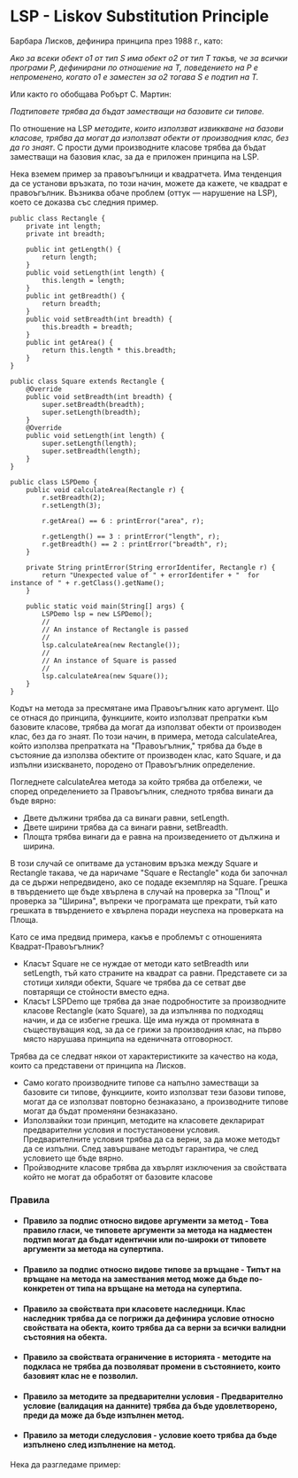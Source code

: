 # LSP - Liskov Substitution Principle

Барбара Лисков, дефинира принципа през 1988 г., като:

_Ако за всеки обект o1 от тип S има обект o2 от тип T такъв, че за всички програми P, дефинирани по отношение на T, поведението на P е непроменено, когато o1 е заместен за o2 тогава S е подтип на T._

Или както го обобщава Робърт С. Мартин:

_Подтиповете трябва да бъдат заместващи на базовите си типове._

По отношение на LSP _методите_, _които използват извиккване на базови класове, трябва да могат да използват обекти от производния клас, без да го знаят_. С прости думи производните класове трябва да бъдат заместващи на базовия клас, за да е приложен принципа на LSP.&#x20;

Нека вземем пример за правоъгълници и квадратчета. Има тенденция да се установи връзката, по този начин, можете да кажете, че квадрат е правоъгълник. Възниква обаче проблем (оттук — нарушение на LSP), което се доказва със следния пример.&#x20;



```
public class Rectangle {
    private int length;
    private int breadth;
    
    public int getLength() {
        return length;
    }
    public void setLength(int length) {
        this.length = length;
    }
    public int getBreadth() {
        return breadth;
    }
    public void setBreadth(int breadth) {
        this.breadth = breadth;
    }
    public int getArea() {
        return this.length * this.breadth;
    }
}
```

```
public class Square extends Rectangle {
    @Override
    public void setBreadth(int breadth) {
        super.setBreadth(breadth);
        super.setLength(breadth);
    }
    @Override
    public void setLength(int length) {
        super.setLength(length);
        super.setBreadth(length);
    }
}
```

```
public class LSPDemo {
    public void calculateArea(Rectangle r) {
        r.setBreadth(2);
        r.setLength(3);

        r.getArea() == 6 : printError("area", r);

        r.getLength() == 3 : printError("length", r);
        r.getBreadth() == 2 : printError("breadth", r);
    }

    private String printError(String errorIdentifer, Rectangle r) {
        return "Unexpected value of " + errorIdentifer + "  for instance of " + r.getClass().getName();
    }

    public static void main(String[] args) {
        LSPDemo lsp = new LSPDemo();
        //
        // An instance of Rectangle is passed
        //
        lsp.calculateArea(new Rectangle());
        //
        // An instance of Square is passed
        //
        lsp.calculateArea(new Square());
    }
}
```

Кодът на метода за пресмятане има Правоъгълник като аргумент. Що се отнася до принципа, функциите, които използват препратки към базовите класове, трябва да могат да използват обекти от производен клас, без да го знаят. По този начин, в примера, метода calculateArea, който използва препратката на "Правоъгълник," трябва да бъде в състояние да използва обектите от производен клас, като Square, и да изпълни изискването, породено от Правоъгълник определение.

Погледнете calculateArea методa за който трябва да отбележи, че според определението за Правоъгълник, следното трябва винаги да бъде вярно:

* Двете дължини трябва да са винаги равни, setLength.
* Двете ширини трябва да са винаги равни, setBreadth.
* Площта трябва винаги да е равна на произведението от дължина и ширина.

В този случай се опитваме да установим връзка между Square и Rectangle такава, че да наричаме "Square е Rectangle" кода би започнал да се държи непредвидено, ако се подаде екземпляр на Square. Грешка в твърдението ще бъде хвърлена в случай на проверка за "Площ" и проверка за "Ширина", въпреки че програмата ще прекрати, тъй като грешката в твърдението е хвърлена поради неуспеха на проверката на Площа.

Като се има предвид примера, какъв е проблемът с отношенията Квадрат-Правоъгълник?

* Класът Square не се нуждае от методи като setBreadth или setLength, тъй като страните на квадрат са равни. Представете си за стотици хиляди обекти, Square че трябва да се сетват две повтарящи се стойности вместо една.
* Класът LSPDemo ще трябва да знае подробностите за производните класове Rectangle (като Square), за да изпълнява по подходящ начин, и да се избегне грешка. Ще има нужда от промяната в съществуващия код, за да се грижи за производния клас, на първо място нарушава принципа на еденичната отговорност.

Трябва да се следват някои от характеристиките за качество на кода, които са представени от принципа на Лисков.

* Само когато производните типове са напълно заместващи за базовите си типове, функциите, които използват тези базови типове, могат да се използват повторно безнаказано, а производните типове могат да бъдат променяни безнаказано.
* Използвайки този принцип, методите на класовете декларират предварителни условия и постустановени условия. Предварителните условия трябва да са верни, за да може методът да се изпълни. След завършване методът гарантира, че след условието ще бъде вярно.
* Пройзводните класове трябва да хвърлят изключения за свойствата който не могат да обработят от базовите класове

### Правила

* #### **Правило за подпис относно видове аргументи за метод** - Това правило гласи, че типовете аргументи за метода на надместен подтип могат да бъдат идентични или по-широки от типовете аргументи за метода на супертипа.
* #### Правило за подпис относно видове типове за връщане - **Типът на връщане на метода на замествания метод може да бъде по-конкретен от типа на връщане на метода на супертипа**.
* #### Правило за свойствата при класовете наследници. Клас наследник трябва да се погрижи да дефинира условие относно свойствата на обекта, които трябва да са верни за всички валидни състояния на обекта.
* #### Правило за свойствата ограничение в историята - методите на **подкласа не трябва да позволяват промени в състоянието, които базовият клас не е позволил**.
* #### Правило за методите за предварителни условия - Предварително условие (валидация на данните) трябва да бъде удовлетворено, преди да може да бъде изпълнен метод.
*   #### Правило за методи следусловия - условие което трябва да бъде изпълнено след изпълнение на метод.



Нека да разгледаме пример:

####

